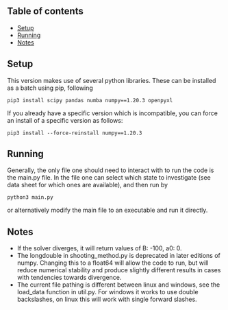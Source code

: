 ## Table of contents
* [Setup](#setup)
* [Running](#running)
* [Notes](#notes)


## Setup
This version makes use of several python libraries. These can be installed as a batch using pip, following

    pip3 install scipy pandas numba numpy==1.20.3 openpyxl

If you already have a specific version which is incompatible, you can force an install of a specific version as follows:
    
    pip3 install --force-reinstall numpy==1.20.3

## Running

Generally, the only file one should need to interact with to run the code is the main.py file. In the file one can select which state to investigate (see data sheet for which ones are available), and then run by

    python3 main.py

or alternatively modify the main file to an executable and run it directly.

## Notes
- If the solver diverges, it will return values of B: -100, a0: 0. 
- The longdouble in shooting_method.py is deprecated in later editions of numpy. Changing this to a float64 will allow the code to run, but will reduce numerical stability and produce slightly different results in cases with tendencies towards divergence.
- The current file pathing is different between linux and windows, see the load_data function in util.py. For windows it works to use double backslashes, on linux this will work with single forward slashes.
